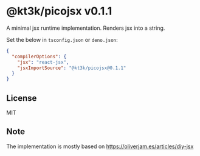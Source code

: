 # @kt3k/picojsx v0.1.1

A minimal jsx runtime implementation. Renders jsx into a string.

Set the below in `tsconfig.json` or `deno.json`:

```json
{
  "compilerOptions": {
    "jsx": "react-jsx",
    "jsxImportSource": "@kt3k/picojsx@0.1.1"
  }
}
```

## License

MIT

## Note

The implementation is mostly based on https://oliverjam.es/articles/diy-jsx

